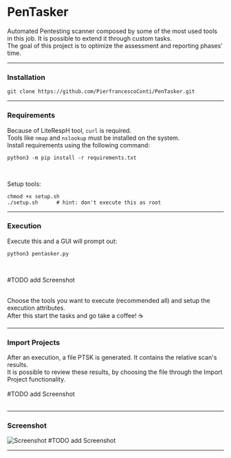 # PenTasker
Automated Pentesting scanner composed by some of the most used tools in this job. It is possible to extend it through custom tasks.<br>
The goal of this project is to optimize the assessment and reporting phases' time.<hr>

### Installation
```
git clone https://github.com/PierfrancescoConti/PenTasker.git
```
<hr>

### Requirements
Because of LiteRespH tool, `curl` is required.<br>
Tools like `nmap` and `nslookup` must be installed on the system.<br>
Install requirements using the following command:
```
python3 -m pip install -r requirements.txt
```

<br>

Setup tools:
```
chmod +x setup.sh
./setup.sh      # hint: don't execute this as root
```
<hr>


### Execution
Execute this and a GUI will prompt out:
```
python3 pentasker.py
```
<br>

#TODO add Screenshot<br><br>

Choose the tools you want to execute (recommended all) and setup the execution attributes.<br>
After this start the tasks and go take a coffee! ☕️
<hr>

### Import Projects
After an execution, a file PTSK is generated. It contains the relative scan's results.<br>
It is possible to review these results, by choosing the file through the Import Project functionality.<br><br>
#TODO add Screenshot<br><br>
<hr>


### Screenshot

![Screenshot](Screenshot.png) #TODO add Screenshot
<hr>


